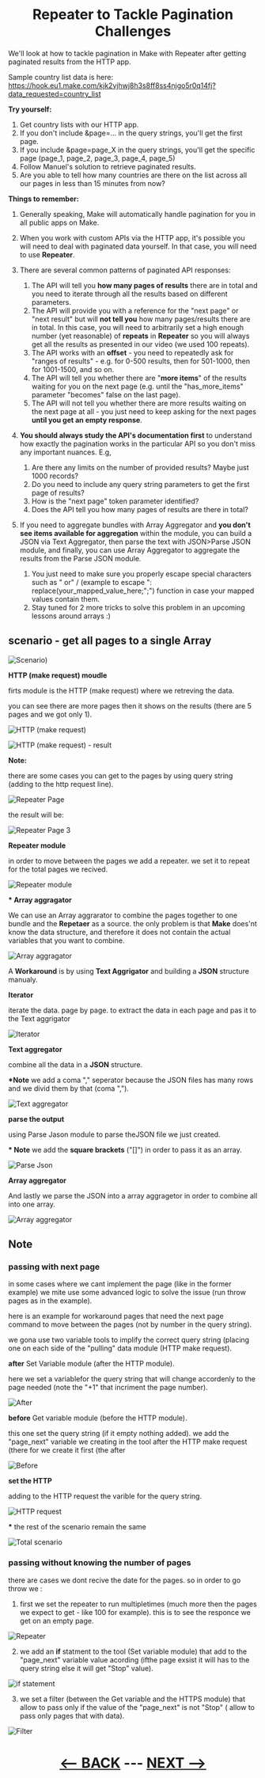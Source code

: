 <div align="center">



# Repeater to Tackle Pagination Challenges

</div>

   



We'll look at how to tackle pagination in Make with Repeater after getting paginated results from the HTTP app.

Sample country list data is here: 
https://hook.eu1.make.com/kjk2vjhwj8h3s8ff8ss4njgo5r0q14fj?data_requested=country_list

__Try yourself:__
1. Get country lists with our HTTP app.
2. If you don't include &page=... in the query strings, you'll get the first page.
3. If you include &page=page_X in the query strings, you'll get the specific page (page_1, page_2, page_3, page_4, page_5)
4. Follow Manuel's solution to retrieve paginated results.
5. Are you able to tell how many countries are there on the list across all our pages in less than 15 minutes from now?

__Things to remember:__

1. Generally speaking, Make will automatically handle pagination for you in all public apps on Make.
2. When you work with custom APIs via the HTTP app, it's possible you will need to deal with paginated data yourself. In that case, you will need to use __Repeater__.
3. There are several common patterns of paginated API responses:
   1. The API will tell you __how many pages of results__ there are in total and you need to iterate through all the results based on different parameters.
   2. The API will provide you with a reference for the "next page" or "next result" but will __not tell you__ how many pages/results there are in total. In this case, you will need to arbitrarily set a high enough number (yet reasonable) of __repeats__ in __Repeater__ so you will always get all the results as presented in our video (we used 100 repeats).
   3. The API works with an __offset__ - you need to repeatedly ask for "ranges of results" - e.g. for 0-500 results, then for 501-1000, then for 1001-1500, and so on.
   4. The API will tell you whether there are "__more items__" of the results waiting for you on the next page (e.g. until the "has_more_items" parameter "becomes" false on the last page).
   5. The API will not tell you whether there are more results waiting on the next page at all - you just need to keep asking for the next pages __until you get an empty response__.
      
4. __You should always study the API's documentation first__ to understand how exactly the pagination works in the particular API so you don't miss any important nuances. E.g,
   1. Are there any limits on the number of provided results? Maybe just 1000 records?
   2. Do you need to include any query string parameters to get the first page of results?
   3. How is the "next page" token parameter identified?
   4. Does the API tell you how many pages of results are there in total?
      
5. If you need to aggregate bundles with Array Aggregator and __you don't see items available for aggregation__ within the module, you can build a JSON via Text Aggregator, then parse the text with JSON>Parse JSON module, and finally, you can use Array Aggregator to aggregate the results from the Parse JSON module.
   1. You just need to make sure you properly escape special characters such as " or" /  (example to escape ": replace(your_mapped_value_here;";\") function in case your mapped values contain them.
   2. Stay tuned for 2 more tricks to solve this problem in an upcoming lessons around arrays :)


## scenario - get all pages to a single Array

![Scenario)](pic/l4repeatertotacklescenario.gif)

__HTTP (make request) moudle__

firts module is the HTTP (make request) where we retreving the data.

you can see there are more pages then it shows on the results (there are 5 pages and we got only 1).

![HTTP (make request)](pic/l4repeatertotacklehttp.gif)

![HTTP (make request) - result](pic/l4repeatertotacklehttpresult.gif)


__Note:__ 

there are some cases you can get to the pages by using query string (adding to the http request line).


![Repeater Page](pic/l4repeatertotacklerepetaerpage.gif)

the result will be:

![Repeater Page 3](pic/l4repeatertotacklerepetaerpage3.gif)

__Repeater module__

in order to move between the pages we add a repeater. we set it to repeat for the total pages we recived.


![Repeater module](pic/l4repeatertotacklerepetaer.gif)

__* Array aggragator__

We can use an Array aggrarator to combine the pages together to one bundle and the __Repetaer__ as a source. the only problem is that __Make__ does'nt know the data structure, and therefore it does not contain the actual variables that you want to combine.

![ Array aggragator](pic/l4repeatertotacklehttparrayagg.gif)


A __Workaround__ is by using __Text Aggrigator__ and building a __JSON__ structure manualy.

__Iterator__

iterate the data. page by page. to extract the data in each page and pas it to the Text aggrigator

![Iterator](pic/l4repeatertotackleiterator.gif)

__Text aggregator__

combine all the data in a __JSON__ structure.
 
 __*Note__ we add a coma "," seperator because the JSON files has many rows and we divid them by that (coma ",").
 
![Text aggregator](pic/l4repeatertotackletextagg.gif)


__parse the output__

using Parse Jason module to parse theJSON file we just created.

__* Note__ we add the __square brackets__ ("[]") in order to pass it as an array.

![Parse Json](pic/l4repeatertotacklejson.gif)

__Array aggregator__

And lastly we parse the JSON into a array aggragetor in order to combine all into one array.

![Array aggregator](pic/l4repeatertotackleharrayagg.gif)

## Note


### passing with next page

in some cases where we cant implement the page (like in the former example) we mite use some advanced logic to solve the issue (run throw pages as in the example).

here is an example for workaround pages that need the next page command to move between the pages (not by number in the query string).

we gona use two variable tools to implify the correct query string  (placing one on each side of the "pulling" data module (HTTP make request).

__after__ Set Variable module (after the HTTP module).

here we set a variablefor the query string that will change accordenly to the page needed (note the "+1" that incriment the page number).

![After](pic/l4repeatertotackleafter.gif)

__before__ Get variable module (before the HTTP module).

this one set the query string (if it empty nothing added). we add the "page_next" variable we creating in the tool after the HTTP make request (there for we create it first (the after 

![Before](pic/l4repeatertotacklebefore.gif)

__set the HTTP__ 

adding to the HTTP request the varible for the query string.

![HTTP request](pic/l4repeatertotacklehttpa.gif)

__*__ the rest of the scenario remain the same

![Total scenario](pic/l4repeatertotackletotal.gif)


### passing without knowing the number of pages

there are cases we dont recive the date for the pages. so in order to go throw we :
 1. first we set the repeater to run multipletimes (much more then the pages we expect to get - like 100 for example). this is to see the responce we get on an empty page.

![Repeater](pic/l4repeatertotackleex30.gif)

2. we add an __if__ statment to the tool (Set variable module) that add to the "page_next" variable value acording (ifthe page exsist it will has to the query string else it will get "Stop" value).


![if statement](pic/l4repeatertotackleex31.gif)

 3. we set a filter (between the Get variable and the HTTPS module) that allow to pass only if the value of the "page_next" is not "Stop" ( allow to pass only pages that with data).

![Filter](pic/l4repeatertotackleex32.gif)

<div align="center">
  
# [<-- BACK](l4advancedwebhooks.md) --- [NEXT -->](l4datastuctures.md)
</div>
